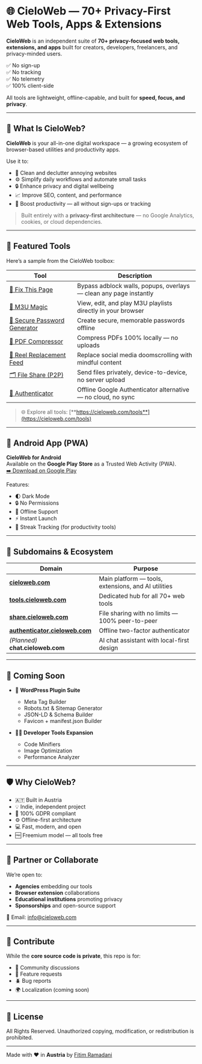 # 🌐 CieloWeb — 70+ Privacy-First Web Tools, Apps & Extensions

**CieloWeb** is an independent suite of **70+ privacy-focused web tools, extensions, and apps** built for creators, developers, freelancers, and privacy-minded users.

✅ No sign-up  
✅ No tracking  
✅ No telemetry  
✅ 100% client-side  

All tools are lightweight, offline-capable, and built for **speed, focus, and privacy**.

---

## 🚀 What Is CieloWeb?

**CieloWeb** is your all-in-one digital workspace — a growing ecosystem of browser-based utilities and productivity apps.  

Use it to:  
- 🧹 Clean and declutter annoying websites  
- ⚙️ Simplify daily workflows and automate small tasks  
- 🔒 Enhance privacy and digital wellbeing  
- 📈 Improve SEO, content, and performance  
- 💼 Boost productivity — all without sign-ups or tracking  

> Built entirely with a **privacy-first architecture** — no Google Analytics, cookies, or cloud dependencies.

---

## 🧰 Featured Tools

Here’s a sample from the CieloWeb toolbox:

| Tool | Description |
|------|-------------|
| [🔧 Fix This Page](https://cieloweb.com/tools/fix-this-page-extension) | Bypass adblock walls, popups, overlays — clean any page instantly |
| [📸 M3U Magic](https://cieloweb.com/m3u-magic) | View, edit, and play M3U playlists directly in your browser |
| [🔐 Secure Password Generator](https://cieloweb.com/tools/secure-password-generator) | Create secure, memorable passwords offline |
| [🧾 PDF Compressor](https://cieloweb.com/tools/minimal-pdf-compressor) | Compress PDFs 100% locally — no uploads |
| [🧠 Reel Replacement Feed](https://cieloweb.com/tools/reel-replacement-feed) | Replace social media doomscrolling with mindful content |
| [🗂️ File Share (P2P)](https://share.cieloweb.com) | Send files privately, device-to-device, no server upload |
| [🔢 Authenticator](https://authenticator.cieloweb.com) | Offline Google Authenticator alternative — no cloud, no sync |

> 🌐 Explore all tools: [**https://cieloweb.com/tools**](https://cieloweb.com/tools)

---

## 📲 Android App (PWA)

**CieloWeb for Android**  
Available on the **Google Play Store** as a Trusted Web Activity (PWA).  
[➡️ Download on Google Play](https://play.google.com/store/apps/details?id=com.cieloweb.android)

Features:
- 🌓 Dark Mode  
- 🔒 No Permissions  
- 📡 Offline Support  
- ⚡ Instant Launch  
- 🧠 Streak Tracking (for productivity tools)

---

## 🧩 Subdomains & Ecosystem

| Domain | Purpose |
|--------|----------|
| **[cieloweb.com](https://cieloweb.com)** | Main platform — tools, extensions, and AI utilities |
| **[tools.cieloweb.com](https://tools.cieloweb.com)** | Dedicated hub for all 70+ web tools |
| **[share.cieloweb.com](https://share.cieloweb.com)** | File sharing with no limits — 100% peer-to-peer |
| **[authenticator.cieloweb.com](https://authenticator.cieloweb.com)** | Offline two-factor authenticator |
| *(Planned)* **chat.cieloweb.com** | AI chat assistant with local-first design |

---

## 🧩 Coming Soon

- 🧱 **WordPress Plugin Suite**  
  - Meta Tag Builder  
  - Robots.txt & Sitemap Generator  
  - JSON-LD & Schema Builder  
  - Favicon + manifest.json Builder  

- 🧑‍💻 **Developer Tools Expansion**  
  - Code Minifiers  
  - Image Optimization  
  - Performance Analyzer  

---

## 🛡️ Why CieloWeb?

- 🇦🇹 Built in Austria  
- 💡 Indie, independent project  
- 🔐 100% GDPR compliant  
- ⚙️ Offline-first architecture  
- 💻 Fast, modern, and open  
- 🆓 Freemium model — all tools free  

---

## 🤝 Partner or Collaborate

We’re open to:
- **Agencies** embedding our tools  
- **Browser extension** collaborations  
- **Educational institutions** promoting privacy  
- **Sponsorships** and open-source support  

📧 Email: [info@cieloweb.com](mailto:info@cieloweb.com)

---

## 🧠 Contribute

While the **core source code is private**, this repo is for:
- 💬 Community discussions  
- 🧩 Feature requests  
- 🪲 Bug reports  
- 🌍 Localization (coming soon)

---

## 📄 License

All Rights Reserved. Unauthorized copying, modification, or redistribution is prohibited.

---

Made with ❤️ in **Austria** by [Fitim Ramadani](https://cieloweb.com)
